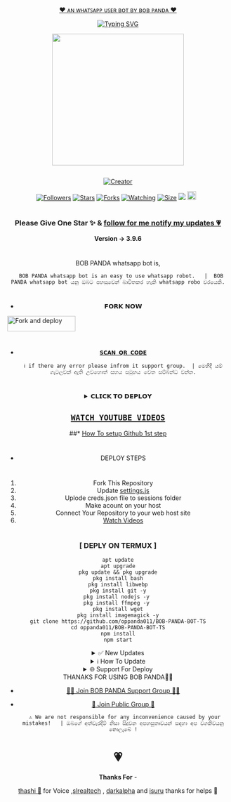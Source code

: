 
<p align="center"> 
<u>♥️ ᴀɴ ᴡʜᴀᴛꜱᴀᴘᴘ ᴜꜱᴇʀ ʙᴏᴛ ʙʏ ʙᴏʙ ᴘᴀɴᴅᴀ ♥️</u>
</p>
<div align="center">
 <a href="https://git.io/typing-svg"><img src="https://readme-typing-svg.demolab.com?font=Fira+Code&pause=1000&color=FF0000&background=642D2DAE&center=true&vCenter=true&width=435&lines=BOB+PANDA+WhatsApp+Use+Bot;Created+by++Sahan & Kanishka" alt="Typing SVG" /></a>
<p align="center">
<img src="https://textpro.me/images/user_image/2023/11/654e5d2bf3e1c.jpg" width="300" height="300"/>
</p>
<p align="center">
  <a href="#"><img src="http://readme-typing-svg.herokuapp.com?color=d1fa02&center=true&vCenter=true&multiline=false&lines=BOB+PANDA+WHATSAPP+BOT+TS" alt="">
</p>
<p align="center">
<a href="#"><img title="Creator" src="https://img.shields.io/badge/Creator-Sahan&Kanishka-red.svg?style=for-the-badge&logo=github"></a>
</p>
<p align="center">
<a href="https://github.com/oppanda011 ?tab=followers"><img title="Followers" src="https://img.shields.io/github/followers/AlipBot?color=green&style=flat-square"></a>
<a href="https://github.com/oppanda011/BOB-PANDA-BOT-TS/stargazers/"><img title="Stars" src="https://img.shields.io/github/stars/oppanda011/BOB-PANDA-BOT-TS?color=white&style=flat-square"></a>
<a href="https://github.com/oppanda011/BOB-PANDA-BOT-TS/network/members"><img title="Forks" src="https://img.shields.io/github/forks/oppanda011/BOB-PANDA-BOT-TS?color=yellow&style=flat-square"></a>
<a href="https://github.com/oppanda011/BOB-PANDA-BOT-TS/watchers"><img title="Watching" src="https://img.shields.io/github/watchers/oppanda011/BOB-PANDA-BOT-TS?label=Watchers&color=red&style=flat-square"></a>
<a href="https://github.com/oppanda011/BOB-PANDA-BOT-TS/"><img title="Size" src="https://img.shields.io/github/repo-size/AlipBot/Api-Alpis?style=flat-square&color=darkred"></a>
<a href="https://hits.seeyoufarm.com"><img src="https://hits.seeyoufarm.com/api/count/incr/badge.svg?url=https://github.com/oppanda011/BOB-PANDA-BOT-TS/%2Fhit-counter&count_bg=%2379C83D&title_bg=%23555555&icon=probot.svg&icon_color=%2304FF00&title=hits&edge_flat=false"/></a>
<a href="https://github.com/oppanda011/BOB-PANDA-BOT-TS/graphs/commit-activity"><img height="20" src="https://img.shields.io/badge/Maintained-No-red.svg"></a>&nbsp;&nbsp;
</p>

# 

### Please Give One Star ✨ & [follow for me notify my updates 💗](https://github.com/oppanda011)
<b>Version -> 3.9.6</b>
# 
BOB PANDA whatsapp bot is,

      BOB PANDA whatsapp bot is an easy to use whatsapp robot.   |  BOB PANDA whatsapp bot යනු ඔබට පහසුවෙන් බාවිතකර හැකි whatsapp robo වරයෙකි.

# 
* 𝗙𝗢𝗥𝗞 𝗡𝗢𝗪

<p align="left">
<a href="https://github.com/oppanda011/BOB-PANDA-BOT-TS/fork"><img align="center" src="https://textpro.me/images/user_image/2023/11/654e5d2bf3e1c.jpg" alt="Fork and deploy" height="35" width="155" /></a>

# 

* [`𝗦𝗖𝗔𝗡 𝗤𝗥 𝗖𝗢𝗗𝗘`](https://replit.com/@SahanMadu/BOB-PANDA-MULTIAUTH-QR-SCANER)

      ℹ️ if there any error please infrom it support group.  | මෙහිදී යම් ගැටලුවක් ඇති උවහොත් සහය සමූහය වෙත සම්බන්ධ වන්න.
# 

<details>
<summary>𝗖𝗟𝗜𝗖𝗞 𝗧𝗢 𝗗𝗘𝗣𝗟𝗢𝗬</summary>


[`Deploy on Railway`](https://railway.app?referralCode=jDDNQq)

[`Deploy on Koyeb`](https://app.koyeb.com/)

[`Deploy on Mogenius`](https://studio.mogenius.com/)

[`Deploy on heroku`](https://heroku.com/deploy?template=https://github.com/DarkMakerofc/Queen-Elisa-MD-V2)

[`Deploy on Replit`](https://replit.com)

[`Deploy on Uffizzi`](https://www.uffizzi.com/)
</details>

## [`WATCH YOUTUBE VIDEOS`](youtube.com/MRNIMAOFC)
 
  ##* [How To setup Github 1st step](https://youtu.be/DEpSpJRg4CA)
  

#
+ DEPLOY STEPS
# 
1. Fork This Repository 
2. Update [settings.js]()
3. Uplode creds.json file to sessions folder
4. Make acount on your host
5. Connect Your Repository to your web host site
6. [Watch Videos](http://youtube.com/mrnimaofc)
# 
# 
### [ DEPLY ON TERMUX ]
 ```   
apt update
apt upgrade
pkg update && pkg upgrade
pkg install bash
pkg install libwebp
pkg install git -y
pkg install nodejs -y 
pkg install ffmpeg -y 
pkg install wget
pkg install imagemagick -y
git clone https://github.com/oppanda011/BOB-PANDA-BOT-TS
cd oppanda011/BOB-PANDA-BOT-TS
npm install
npm start
```
<details>
<summary>✅ New Updates</summary>

• Fix Youtube video and song not download error. 


<p>
</details>
<details>
<summary>ℹ️ How To Update </summary>
<p>
</details>
<details>
<summary>🌐 Support For Deploy </summary>
<p>
</details>
THANAKS FOR USING BOB PANDA💃💖

* [🧑‍💻 Join BOB PANDA Support Group 🧑‍💻](https://t.me/+Fc2vyKYBjFk3ZWZl)

* [🦄 Join Public Group 🦄](https://chat.whatsapp.com/BbIpvkRD4qP6xKckb8cpT0)

     
       ⚠️ We are not responsible for any inconvenience caused by your mistakes!   | ඔබගේ අත්වැරදීම් නිසා සිදුවන අපහසුතාවයන් සඳහා අප වගකිවයනු නොලැබේ !



<h1>💗</h1> 
<b>Thanks For</b> -

 [thashi 💖]() for Voice ,[slrealtech](https://youtube.com/slrealtech) , [darkalpha](http://github.com/darkalphaxteam) and [isuru]() thanks for helps 💖

